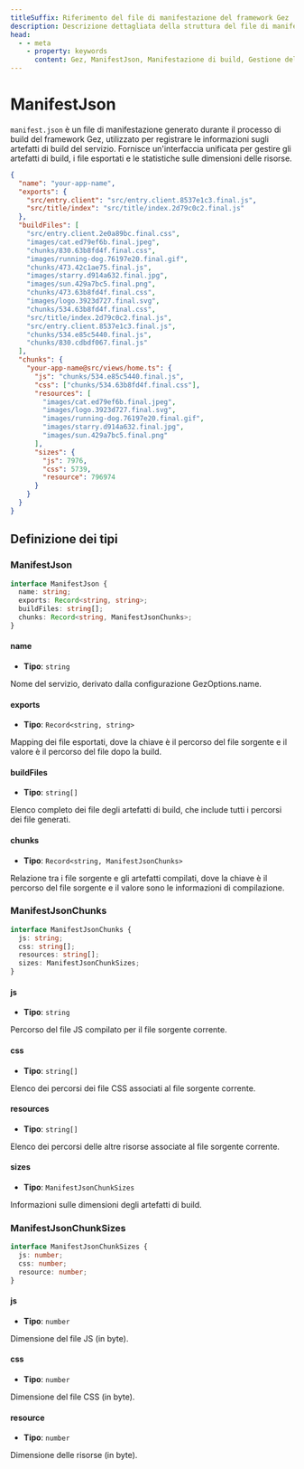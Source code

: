 ```yaml
---
titleSuffix: Riferimento del file di manifestazione del framework Gez
description: Descrizione dettagliata della struttura del file di manifestazione (manifest.json) del framework Gez, inclusa la gestione degli artefatti di build, il mapping dei file esportati e le funzionalità di statistica delle risorse, per aiutare gli sviluppatori a comprendere e utilizzare il sistema di build.
head:
  - - meta
    - property: keywords
      content: Gez, ManifestJson, Manifestazione di build, Gestione delle risorse, Artefatti di build, Mapping dei file, API
---
```


# ManifestJson

`manifest.json` è un file di manifestazione generato durante il processo di build del framework Gez, utilizzato per registrare le informazioni sugli artefatti di build del servizio. Fornisce un'interfaccia unificata per gestire gli artefatti di build, i file esportati e le statistiche sulle dimensioni delle risorse.

```json title="dist/client/manifest.json"
{
  "name": "your-app-name",
  "exports": {
    "src/entry.client": "src/entry.client.8537e1c3.final.js",
    "src/title/index": "src/title/index.2d79c0c2.final.js"
  },
  "buildFiles": [
    "src/entry.client.2e0a89bc.final.css",
    "images/cat.ed79ef6b.final.jpeg",
    "chunks/830.63b8fd4f.final.css",
    "images/running-dog.76197e20.final.gif",
    "chunks/473.42c1ae75.final.js",
    "images/starry.d914a632.final.jpg",
    "images/sun.429a7bc5.final.png",
    "chunks/473.63b8fd4f.final.css",
    "images/logo.3923d727.final.svg",
    "chunks/534.63b8fd4f.final.css",
    "src/title/index.2d79c0c2.final.js",
    "src/entry.client.8537e1c3.final.js",
    "chunks/534.e85c5440.final.js",
    "chunks/830.cdbdf067.final.js"
  ],
  "chunks": {
    "your-app-name@src/views/home.ts": {
      "js": "chunks/534.e85c5440.final.js",
      "css": ["chunks/534.63b8fd4f.final.css"],
      "resources": [
        "images/cat.ed79ef6b.final.jpeg",
        "images/logo.3923d727.final.svg",
        "images/running-dog.76197e20.final.gif",
        "images/starry.d914a632.final.jpg",
        "images/sun.429a7bc5.final.png"
      ],
      "sizes": {
        "js": 7976,
        "css": 5739,
        "resource": 796974
      }
    }
  }
}
```

## Definizione dei tipi
### ManifestJson

```ts
interface ManifestJson {
  name: string;
  exports: Record<string, string>;
  buildFiles: string[];
  chunks: Record<string, ManifestJsonChunks>;
}
```

#### name

- **Tipo**: `string`

Nome del servizio, derivato dalla configurazione GezOptions.name.

#### exports

- **Tipo**: `Record<string, string>`

Mapping dei file esportati, dove la chiave è il percorso del file sorgente e il valore è il percorso del file dopo la build.

#### buildFiles

- **Tipo**: `string[]`

Elenco completo dei file degli artefatti di build, che include tutti i percorsi dei file generati.

#### chunks

- **Tipo**: `Record<string, ManifestJsonChunks>`

Relazione tra i file sorgente e gli artefatti compilati, dove la chiave è il percorso del file sorgente e il valore sono le informazioni di compilazione.

### ManifestJsonChunks

```ts
interface ManifestJsonChunks {
  js: string;
  css: string[];
  resources: string[];
  sizes: ManifestJsonChunkSizes;
}
```

#### js

- **Tipo**: `string`

Percorso del file JS compilato per il file sorgente corrente.

#### css

- **Tipo**: `string[]`

Elenco dei percorsi dei file CSS associati al file sorgente corrente.

#### resources

- **Tipo**: `string[]`

Elenco dei percorsi delle altre risorse associate al file sorgente corrente.

#### sizes

- **Tipo**: `ManifestJsonChunkSizes`

Informazioni sulle dimensioni degli artefatti di build.

### ManifestJsonChunkSizes

```ts
interface ManifestJsonChunkSizes {
  js: number;
  css: number;
  resource: number;
}
```

#### js

- **Tipo**: `number`

Dimensione del file JS (in byte).

#### css

- **Tipo**: `number`

Dimensione del file CSS (in byte).

#### resource

- **Tipo**: `number`

Dimensione delle risorse (in byte).